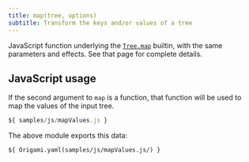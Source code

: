 ```yaml
---
title: map(tree, options)
subtitle: Transform the keys and/or values of a tree
---
```


JavaScript function underlying the [`Tree.map`](/builtins/tree/map.html) builtin, with the same parameters and effects. See that page for complete details.

## JavaScript usage

If the second argument to `map` is a function, that function will be used to map the values of the input tree.

```js
${ samples/js/mapValues.js }
```

The above module exports this data:

```
${ Origami.yaml(samples/js/mapValues.js/) }
```
